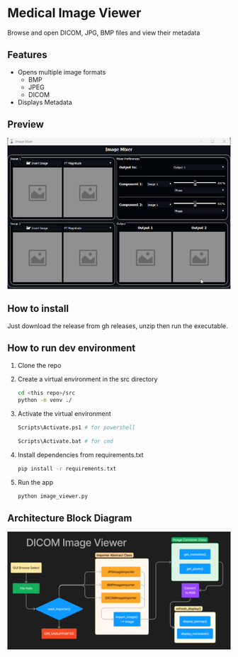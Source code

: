 # Medical Image Viewer

Browse and open DICOM, JPG, BMP files and view their metadata

## Features

* Opens multiple image formats
    * BMP
    * JPEG
    * DICOM
* Displays Metadata

## Preview

![Preview](preview.gif)

## How to install

Just download the release from gh releases, unzip then run the executable.

## How to run dev environment

1. Clone the repo
2. Create a virtual environment in the src directory

    ```bash
    cd <this repo>/src
    python -m venv ./
    ```

3. Activate the virtual environment

    ```bash
    Scripts\Activate.ps1 # for powershell
    ```

    ```bash
    Scripts\Activate.bat # for cmd
    ```

4. Install dependencies from requirements.txt

    ```bash
    pip install -r requirements.txt
    ```

5. Run the app

    ```bash
    python image_viewer.py 
    ```

## Architecture Block Diagram

![Architecture Block Diagram](resources/block_diagram.png)

